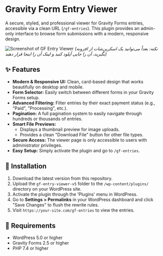 # Gravity Form Entry Viewer

A secure, styled, and professional viewer for Gravity Forms entries, accessible via a clean URL (`/gf-entries`). This plugin provides an admin-only interface to browse form submissions with a modern, responsive design.

![Screenshot of GF Entry Viewer](https://example.com/screenshot.png)
*(نکته: بعداً می‌توانید یک اسکرین‌شات از افزونه بگیرید، آن را جایی آپلود کنید و لینک آن را اینجا قرار دهید)*

## ✨ Features

- **Modern & Responsive UI:** Clean, card-based design that works beautifully on desktop and mobile.
- **Form Selector:** Easily switch between different forms in your Gravity Forms setup.
- **Advanced Filtering:** Filter entries by their exact payment status (e.g., "Paid", "Processing", etc.).
- **Pagination:** A full pagination system to easily navigate through hundreds or thousands of entries.
- **Smart File Previews:**
    - Displays a thumbnail preview for image uploads.
    - Provides a clean "Download File" button for other file types.
- **Secure Access:** The viewer page is only accessible to users with administrator privileges.
- **Easy Setup:** Simply activate the plugin and go to `/gf-entries`.

## 🚀 Installation

1.  Download the latest version from this repository.
2.  Upload the `gf-entry-viewer-v5` folder to the `/wp-content/plugins/` directory on your WordPress site.
3.  Activate the plugin through the 'Plugins' menu in WordPress.
4.  Go to **Settings > Permalinks** in your WordPress dashboard and click "Save Changes" to flush the rewrite rules.
5.  Visit `https://your-site.com/gf-entries` to view the entries.

## 🔧 Requirements

- WordPress 5.0 or higher
- Gravity Forms 2.5 or higher
- PHP 7.4 or higher